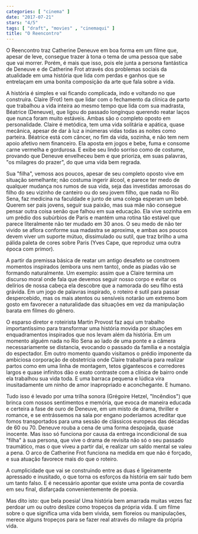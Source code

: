 ```yaml
---
categories: [ "cinema" ]
date: "2017-07-21"
stars: "4/5"
tags: [ "draft", "movies" , "cinemaqui" ]
title: "O Reencontro"
---
```

O Reencontro traz Catherine Deneuve em boa forma em um filme que, apesar
de leve, consegue trazer à tona o tema de uma pessoa que sabe que vai
morrer. Porém, é mais que isso, pois ele junta a persona fantástica de
Deneuve e de Catherine Frot através dos problemas sociais da atualidade
em uma história que lida com perdas e ganhos que se entrelaçam em uma
bonita composição da arte que fala sobre a vida.

A história é simples e vai ficando complicada, indo e voltando no que
construíra. Claire (Frot) tem que lidar com o fechamento da clínica
de parto que trabalhou a vida inteira ao mesmo tempo que lida com sua
madrasta, Béatrice (Deneuve), que ligou do passado longínquo querendo
reatar laços que nunca foram muito estáveis. Ambas são o completo
oposto em personalidade. Claire é metódica, tem uma vida solitária e
apática, quase mecânica, apesar de dar à luz a inúmeras vidas todas
as noites como parteira. Béatrice está com câncer, no fim da vida,
sozinha, e não tem nem apoio afetivo nem financeiro. Ela aposta em
jogos e bebe, fuma e consome carne vermelha e gordurosa. E exibe seu
lindo sorriso como de costume, provando que Deneuve envelheceu bem e
que prioriza, em suas palavras, "os milagres do prazer", do que uma vida
bem regrada.

Sua "filha", vemoss aos poucos, apesar de seu completo oposto vive em
situação semelhante; não costuma ingerir álcool, e parece ter medo
de qualquer mudança nos rumos de sua vida, seja das investidas amorosas
do filho do seu vizinho de canteiro ou do seu jovem filho, que nada no
Rio Sena, faz medicina na faculdade e junto de uma colega esperam um
bebê. Querem ser pais jovens, seguir sua paixão, mas sua mãe não
consegue pensar outra coisa senão que falhou em sua educação. Ela
vive sozinha em um prédio dos subúrbios de Paris e mantém uma rotina
tão estável que parece literalmente não ter mudado em 30 anos. O seu
medo de não ter vivido se aflora conforme sua madastra se aproxima,
e ambas aos poucos devem viver um suporte mútuo, dissimulado ou sutil,
que traz brilho a uma pálida paleta de cores sobre Paris (Yves Cape,
que reproduz uma outra época com primor).

A partir da premissa básica de reatar um antigo desafeto se constroem
momentos inspirados (embora uns nem tanto), onde as piadas vão se
formando naturalmente. Um exemplo: assim que a Claire termina um
discurso moral onde fala que devemos seguir nosso corpo e evitar os
delírios de nossa cabeça ela descobre que a namorada do seu filho
está grávida. Em um jogo de palavras inspirado, o roteiro é sutil
para passar despercebido, mas os mais atentos ou sensíveis notarão um
extremo bom gosto em favorecer a naturalidade das situações em vez da
manipulação barata em filmes do gênero.

O esparso diretor e roteirista Martin Provost faz aqui um trabalho
importantíssimo para transformar uma história movida por situações
em enquadramentos inspirados que nos levam além da história. Em
um momento alguém nada no Rio Sena ao lado de uma ponte e a câmera
necessariamente se distancia, evocando o passado da família e a nostalgia
do espectador. Em outro momento quando visitamos o prédio imponente
da ambiciosa corporação de obstetrícia onde Claire trabalharia
para realizar partos como em uma linha de montagem, tetos gigantescos
e corredores largos e quase infinitos dão o exato contraste com a
clínica de bairro onde ela trabalhou sua vida toda. E uma barraca
pequena e lúdica vira inusitadamente um ninho de amor inapropriado e
aconchegante. E humano.

Tudo isso é levado por uma trilha sonora (Grégoire Hetzel, "Incêndios")
que brinca com nossos sentimentos e memória, que evoca de maneira
educada e certeira a fase de ouro de Deneuve, em um misto de drama,
thriller e romance, e se entrássemos na sala por engano poderíamos
acreditar que fomos transportados para uma sessão de clássicos europeus
das décadas de 60 ou 70. Deneuve rouba a cena de uma forma despojada,
quase inocente. Mas isso só funciona por causa da entrega incondicional
de sua "filha" à sua persona, que vive o drama de revisita não só o
seu passado traumático, mas o que viveu a partir daí, e realizar um
saldo mental se valeu a pena. O arco de Catherine Frot funciona na medida
em que não é forçado, e sua atuação favorece mais do que o roteiro.

A cumplicidade que vai se construindo entre as duas é ligeiramente
apressado e inusitado, o que torna os esforços da história em sair
tudo bem um tanto falso. E é necessário apontar que existe uma ponta
de covardia em seu final, disfarçada convenientemente de poesia.

Mas dito isto: que bela poesia! Uma história bem amarrada muitas vezes
faz perdoar um ou outro deslize como tropeços da própria vida. E
um filme sobre o que significa uma vida bem vivida, sem floreios ou
manipulações, merece alguns tropeços para se fazer real através do
milagre da própria vida.
